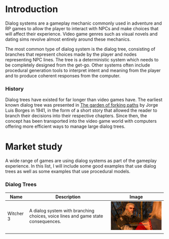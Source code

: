 # Introduction

Dialog systems are a gameplay mechanic commonly used in adventure and RP games to allow the player to interact with NPCs and make choices that will affect their experience. Video game genres such as visual novels and dating sims revolve almost entirely around these mechanics.

The most common type of dialog system is the dialog tree, consisting of branches that represent choices made by the player and nodes representing NPC lines. The tree is a deterministic system which needs to be completely designed from the get-go. Other systems often include procedural generation tools to interpret intent and meaning from the player and to produce coherent responses from the computer.

### History

Dialog trees have existed for far longer than video games have. The earliest known dialog tree was presented in [The garden of forking paths](https://en.wikipedia.org/wiki/The_Garden_of_Forking_Paths) by Jorge Luis Borges in 1941, in the form of a short story that allowed the reader to branch their decisions into their respective chapters. Since then, the concept has been transported into the video game world with computers offering more efficient ways to manage large dialog trees.



# Market study

A wide range of games are using dialog systems as part of the gameplay experience. In this list, I will include some good examples that use dialog trees as well as some examples that use procedural models.

### Dialog Trees

| Name      | Description                                                  | Image                                                        |
| --------- | ------------------------------------------------------------ | ------------------------------------------------------------ |
| Witcher 3 | A dialog system with branching choices, voice lines and game state consequences. | <img src="https://github.com/OCA99/ResearchProject-Dialog/blob/master/docs/images/witcher.jpg?raw=true" style="zoom:40%;" /> |
|           |                                                              |                                                              |


